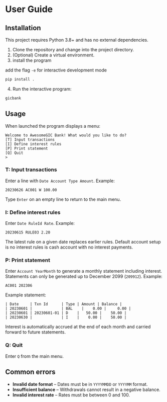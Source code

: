 # User Guide

## Installation

This project requires Python 3.8+ and has no external dependencies.

1. Clone the repository and change into the project directory.
2. (Optional) Create a virtual environment.
3. install the program

add the flag `-e` for interactive development mode

```bash
pip install .
```

4. Run the interactive program:

```bash
gicbank
```

## Usage

When launched the program displays a menu:

```
Welcome to AwesomeGIC Bank! What would you like to do?
[T] Input transactions
[I] Define interest rules
[P] Print statement
[Q] Quit
>
```

### T: Input transactions
Enter a line with `Date Account Type Amount`.
Example:
```
20230626 AC001 W 100.00
```
Type `Enter` on an empty line to return to the main menu.

### I: Define interest rules
Enter `Date RuleId Rate`.
Example:
```
20230615 RULE03 2.20
```
The latest rule on a given date replaces earlier rules.
Default account setup is no interest rules is cash account with no interest payments.

### P: Print statement
Enter `Account YearMonth` to generate a monthly statement including interest.
Statements can only be generated up to December 2099 (`209912`).
Example:
```
AC001 202306
```
Example statement:
```
| Date     | Txn Id      | Type | Amount | Balance |
| 20230601 |             | BAL    |    0.00 |     0.00 |
| 20230601 | 20230601-01 | D    |   50.00 |    50.00 |
| 20230630 |             | I    |    0.00 |    50.00 |
```

Interest is automatically accrued at the end of each month and carried forward to future statements.

### Q: Quit
Enter `Q` from the main menu.

## Common errors

- **Invalid date format** – Dates must be in `YYYYMMDD` or `YYYYMM` format.
- **Insufficient balance** – Withdrawals cannot result in a negative balance.
- **Invalid interest rate** – Rates must be between 0 and 100.

